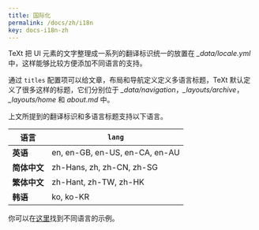 ```yaml
---
title: 国际化
permalink: /docs/zh/i18n
key: docs-i18n-zh
---
```


TeXt 把 UI 元素的文字整理成一系列的翻译标识统一的放置在 *_data/locale.yml* 中，这样能够比较方便添加不同语言的支持。

通过 `titles` 配置项可以给文章，布局和导航定义定义多语言标题，TeXt 默认定义了很多这样的标题，它们分别位于 *_data/navigation*，*_layouts/archive*，*_layouts/home* 和 *about.md* 中。

<!-- more -->

上文所提到的翻译标识和多语言标题支持以下语言。

| 语言     | `lang` |
| ---     | ---    |
| **英语** | en, en-GB, en-US, en-CA, en-AU |
| **简体中文**  | zh-Hans, zh, zh-CN, zh-SG |
| **繁体中文**  | zh-Hant, zh-TW, zh-HK |
| **韩语** | ko, ko-KR |

你可以在[这里](https://tianqi.name/jekyll-TeXt-theme/samples.html#languages)找到不同语言的示例。